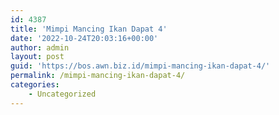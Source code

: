 ```yaml
---
id: 4387
title: 'Mimpi Mancing Ikan Dapat 4'
date: '2022-10-24T20:03:16+00:00'
author: admin
layout: post
guid: 'https://bos.awn.biz.id/mimpi-mancing-ikan-dapat-4/'
permalink: /mimpi-mancing-ikan-dapat-4/
categories:
    - Uncategorized
---
```


